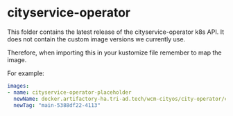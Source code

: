 # cityservice-operator


This folder contains the latest release of the cityservice-operator k8s API. It
does not contain the custom image versions we currently use.

Therefore, when importing this in your kustomize file remember to map the image.

For example:

```yaml
images:
- name: cityservice-operator-placeholder
  newName: docker.artifactory-ha.tri-ad.tech/wcm-cityos/city-operator/cityservice-operator
  newTag: "main-5388df22-4113"
```
